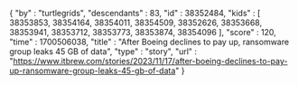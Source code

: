 {
  "by" : "turtlegrids",
  "descendants" : 83,
  "id" : 38352484,
  "kids" : [ 38353853, 38354164, 38354011, 38354509, 38352626, 38353668, 38353941, 38353712, 38353773, 38353874, 38354096 ],
  "score" : 120,
  "time" : 1700506038,
  "title" : "After Boeing declines to pay up, ransomware group leaks 45 GB of data",
  "type" : "story",
  "url" : "https://www.itbrew.com/stories/2023/11/17/after-boeing-declines-to-pay-up-ransomware-group-leaks-45-gb-of-data"
}
